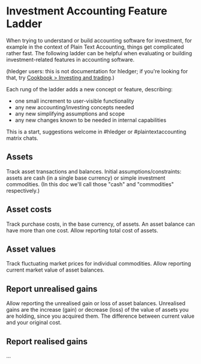 # Investment Accounting Feature Ladder

<div class=pagetoc>

<!-- toc -->
</div>

When trying to understand or build accounting software for investment, 
for example in the context of Plain Text Accounting, 
things get complicated rather fast. 
The following ladder can be helpful when evaluating or building
investment-related features in accounting software.

(hledger users: this is not documentation for hledger; 
if you're looking for that, try [Cookbook > Investing and trading](cookbook.md#investing-and-trading).)

Each rung of the ladder adds a new concept or feature, describing:

- one small increment to user-visible functionality
- any new accounting/investing concepts needed
- any new simplifying assumptions and scope
- any new changes known to be needed in internal capabilities

This is a start, suggestions welcome in #hledger or #plaintextaccounting matrix chats.

## Assets
Track asset transactions and balances.
Initial assumptions/constraints: 
assets are cash (in a single base currency) or simple investment commodities.
(In this doc we'll call those "cash" and "commodities" respectively.)

## Asset costs
Track purchase costs, in the base currency, of assets. An asset balance can have more than one cost. Allow reporting total cost of assets.

## Asset values
Track fluctuating market prices for individual commodities. Allow reporting current market value of asset balances.

## Report unrealised gains
Allow reporting the unrealised gain or loss of asset balances.
Unrealised gains are the increase (gain) or decrease (loss) of the value of assets you are holding, since you acquired them. The difference between current value and your original cost. 

## Report realised gains
...
